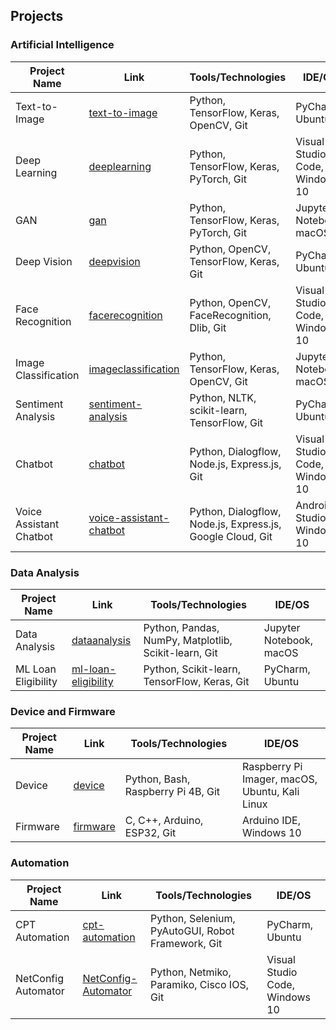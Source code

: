 ## Projects

### Artificial Intelligence

| Project Name         | Link                                                      | Tools/Technologies                           | IDE/OS                |
|----------------------|------------------------------------------------------------|----------------------------------------------|-----------------------|
| Text-to-Image        | [text-to-image](https://github.com/niladrridas/text-to-image) | Python, TensorFlow, Keras, OpenCV, Git        | PyCharm, Ubuntu       |
| Deep Learning        | [deeplearning](https://github.com/niladrridas/deeplearning) | Python, TensorFlow, Keras, PyTorch, Git       | Visual Studio Code, Windows 10 |
| GAN                  | [gan](https://github.com/niladrridas/gan)                   | Python, TensorFlow, Keras, PyTorch, Git       | Jupyter Notebook, macOS |
| Deep Vision          | [deepvision](https://github.com/niladrridas/deepvision)     | Python, OpenCV, TensorFlow, Keras, Git        | PyCharm, Ubuntu       |
| Face Recognition     | [facerecognition](https://github.com/niladrridas/facerecognition) | Python, OpenCV, FaceRecognition, Dlib, Git   | Visual Studio Code, Windows 10 |
| Image Classification | [imageclassification](https://github.com/niladrridas/imageclassification) | Python, TensorFlow, Keras, OpenCV, Git        | Jupyter Notebook, macOS |
| Sentiment Analysis   | [sentiment-analysis](https://github.com/niladrridas/sentiment-analysis) | Python, NLTK, scikit-learn, TensorFlow, Git  | PyCharm, Ubuntu       |
| Chatbot              | [chatbot](https://github.com/niladrridas/chatbot)           | Python, Dialogflow, Node.js, Express.js, Git  | Visual Studio Code, Windows 10 |
| Voice Assistant Chatbot | [voice-assistant-chatbot](https://github.com/niladrridas/voice-assistant-chatbot) | Python, Dialogflow, Node.js, Express.js, Google Cloud, Git | Android Studio, Windows 10 |

### Data Analysis

| Project Name        | Link                                                        | Tools/Technologies                           | IDE/OS                |
|---------------------|--------------------------------------------------------------|----------------------------------------------|-----------------------|
| Data Analysis       | [dataanalysis](https://github.com/niladrridas/dataanalysis)   | Python, Pandas, NumPy, Matplotlib, Scikit-learn, Git | Jupyter Notebook, macOS |
| ML Loan Eligibility | [ml-loan-eligibility](https://github.com/niladrridas/ml-loan-eligibility) | Python, Scikit-learn, TensorFlow, Keras, Git | PyCharm, Ubuntu       |

### Device and Firmware

| Project Name | Link                                                    | Tools/Technologies                           | IDE/OS                     |
|--------------|----------------------------------------------------------|----------------------------------------------|----------------------------|
| Device       | [device](https://github.com/niladrridas/device)           | Python, Bash, Raspberry Pi 4B, Git            | Raspberry Pi Imager, macOS, Ubuntu, Kali Linux |
| Firmware     | [firmware](https://github.com/niladrridas/firmware)       | C, C++, Arduino, ESP32, Git                   | Arduino IDE, Windows 10    |

### Automation

| Project Name     | Link                                                        | Tools/Technologies                           | IDE/OS                |
|------------------|--------------------------------------------------------------|----------------------------------------------|-----------------------|
| CPT Automation   | [cpt-automation](https://github.com/niladrridas/cpt-automation) | Python, Selenium, PyAutoGUI, Robot Framework, Git | PyCharm, Ubuntu       |
| NetConfig Automator | [NetConfig-Automator](https://github.com/niladrridas/NetConfig-Automator) | Python, Netmiko, Paramiko, Cisco IOS, Git     | Visual Studio Code, Windows 10 |
